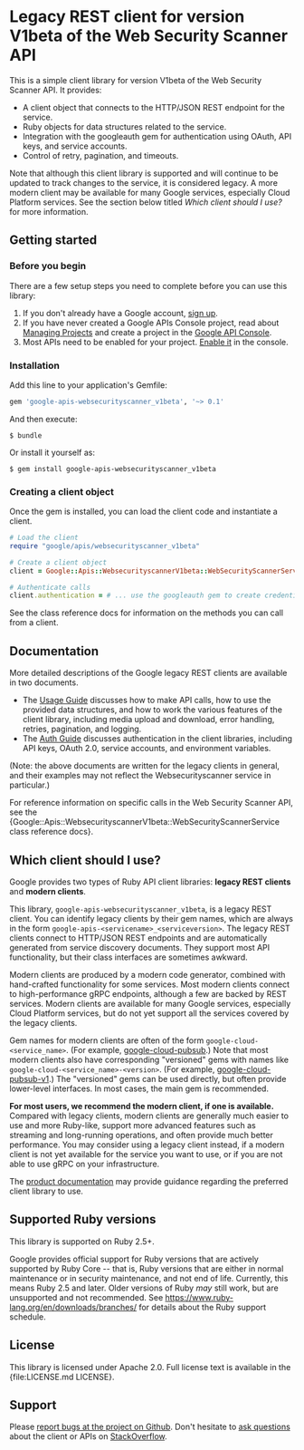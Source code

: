 # Legacy REST client for version V1beta of the Web Security Scanner API

This is a simple client library for version V1beta of the Web Security Scanner API. It provides:

* A client object that connects to the HTTP/JSON REST endpoint for the service.
* Ruby objects for data structures related to the service.
* Integration with the googleauth gem for authentication using OAuth, API keys, and service accounts.
* Control of retry, pagination, and timeouts.

Note that although this client library is supported and will continue to be updated to track changes to the service, it is considered legacy. A more modern client may be available for many Google services, especially Cloud Platform services. See the section below titled *Which client should I use?* for more information.

## Getting started

### Before you begin

There are a few setup steps you need to complete before you can use this library:

 1. If you don't already have a Google account, [sign up](https://www.google.com/accounts).
 2. If you have never created a Google APIs Console project, read about [Managing Projects](https://cloud.google.com/resource-manager/docs/creating-managing-projects) and create a project in the [Google API Console](https://console.cloud.google.com/).
 3. Most APIs need to be enabled for your project. [Enable it](https://console.cloud.google.com/apis/library/websecurityscanner.googleapis.com) in the console.

### Installation

Add this line to your application's Gemfile:

```ruby
gem 'google-apis-websecurityscanner_v1beta', '~> 0.1'
```

And then execute:

```
$ bundle
```

Or install it yourself as:

```
$ gem install google-apis-websecurityscanner_v1beta
```

### Creating a client object

Once the gem is installed, you can load the client code and instantiate a client.

```ruby
# Load the client
require "google/apis/websecurityscanner_v1beta"

# Create a client object
client = Google::Apis::WebsecurityscannerV1beta::WebSecurityScannerService.new

# Authenticate calls
client.authentication = # ... use the googleauth gem to create credentials
```

See the class reference docs for information on the methods you can call from a client.

## Documentation

More detailed descriptions of the Google legacy REST clients are available in two documents.

 *  The [Usage Guide](https://github.com/googleapis/google-api-ruby-client/blob/master/docs/usage-guide.md) discusses how to make API calls, how to use the provided data structures, and how to work the various features of the client library, including media upload and download, error handling, retries, pagination, and logging.
 *  The [Auth Guide](https://github.com/googleapis/google-api-ruby-client/blob/master/docs/auth-guide.md) discusses authentication in the client libraries, including API keys, OAuth 2.0, service accounts, and environment variables.

(Note: the above documents are written for the legacy clients in general, and their examples may not reflect the Websecurityscanner service in particular.)

For reference information on specific calls in the Web Security Scanner API, see the {Google::Apis::WebsecurityscannerV1beta::WebSecurityScannerService class reference docs}.

## Which client should I use?

Google provides two types of Ruby API client libraries: **legacy REST clients** and **modern clients**.

This library, `google-apis-websecurityscanner_v1beta`, is a legacy REST client. You can identify legacy clients by their gem names, which are always in the form `google-apis-<servicename>_<serviceversion>`. The legacy REST clients connect to HTTP/JSON REST endpoints and are automatically generated from service discovery documents. They support most API functionality, but their class interfaces are sometimes awkward.

Modern clients are produced by a modern code generator, combined with hand-crafted functionality for some services. Most modern clients connect to high-performance gRPC endpoints, although a few are backed by REST services. Modern clients are available for many Google services, especially Cloud Platform services, but do not yet support all the services covered by the legacy clients.

Gem names for modern clients are often of the form `google-cloud-<service_name>`. (For example, [google-cloud-pubsub](https://rubygems.org/gems/google-cloud-pubsub).) Note that most modern clients also have corresponding "versioned" gems with names like `google-cloud-<service_name>-<version>`. (For example, [google-cloud-pubsub-v1](https://rubygems.org/gems/google-cloud-pubsub-v1).) The "versioned" gems can be used directly, but often provide lower-level interfaces. In most cases, the main gem is recommended.

**For most users, we recommend the modern client, if one is available.** Compared with legacy clients, modern clients are generally much easier to use and more Ruby-like, support more advanced features such as streaming and long-running operations, and often provide much better performance. You may consider using a legacy client instead, if a modern client is not yet available for the service you want to use, or if you are not able to use gRPC on your infrastructure.

The [product documentation](https://cloud.google.com/security-command-center/docs/concepts-web-security-scanner-overview/) may provide guidance regarding the preferred client library to use.

## Supported Ruby versions

This library is supported on Ruby 2.5+.

Google provides official support for Ruby versions that are actively supported by Ruby Core -- that is, Ruby versions that are either in normal maintenance or in security maintenance, and not end of life. Currently, this means Ruby 2.5 and later. Older versions of Ruby _may_ still work, but are unsupported and not recommended. See https://www.ruby-lang.org/en/downloads/branches/ for details about the Ruby support schedule.

## License

This library is licensed under Apache 2.0. Full license text is available in the {file:LICENSE.md LICENSE}.

## Support

Please [report bugs at the project on Github](https://github.com/google/google-api-ruby-client/issues). Don't hesitate to [ask questions](http://stackoverflow.com/questions/tagged/google-api-ruby-client) about the client or APIs on [StackOverflow](http://stackoverflow.com).
